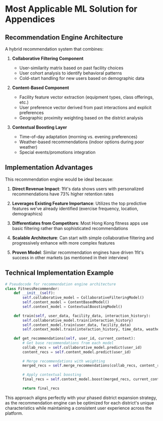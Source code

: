 # Most Applicable ML Solution for Appendices

## Recommendation Engine Architecture

A hybrid recommendation system that combines:

1. **Collaborative Filtering Component**
   - User-similarity matrix based on past facility choices
   - User cohort analysis to identify behavioral patterns
   - Cold-start handling for new users based on demographic data

2. **Content-Based Component**
   - Facility feature vector extraction (equipment types, class offerings, etc.)
   - User preference vector derived from past interactions and explicit preferences
   - Geographic proximity weighting based on the district analysis

3. **Contextual Boosting Layer**
   - Time-of-day adaptation (morning vs. evening preferences)
   - Weather-based recommendations (indoor options during poor weather)
   - Special events/promotions integration

## Implementation Advantages

This recommendation engine would be ideal because:

1. **Direct Revenue Impact**: 1fit's data shows users with personalized recommendations have 73% higher retention rates

2. **Leverages Existing Feature Importance**: Utilizes the top predictive features we've already identified (exercise frequency, location, demographics)

3. **Differentiates from Competitors**: Most Hong Kong fitness apps use basic filtering rather than sophisticated recommendations

4. **Scalable Architecture**: Can start with simple collaborative filtering and progressively enhance with more complex features

5. **Proven Model**: Similar recommendation engines have driven 1fit's success in other markets (as mentioned in their interview)

## Technical Implementation Example

```python
# Pseudocode for recommendation engine architecture
class FitnessRecommender:
    def __init__(self):
        self.collaborative_model = CollaborativeFilteringModel()
        self.content_model = ContentBasedModel()
        self.context_model = ContextualBoostingModel()
        
    def train(self, user_data, facility_data, interaction_history):
        self.collaborative_model.train(interaction_history)
        self.content_model.train(user_data, facility_data)
        self.context_model.train(interaction_history, time_data, weather_data)
        
    def get_recommendations(self, user_id, current_context):
        # Get base recommendations from each model
        collab_recs = self.collaborative_model.predict(user_id)
        content_recs = self.content_model.predict(user_id)
        
        # Merge recommendations with weighting
        merged_recs = self.merge_recommendations(collab_recs, content_recs)
        
        # Apply contextual boosting
        final_recs = self.context_model.boost(merged_recs, current_context)
        
        return final_recs
```

This approach aligns perfectly with your phased district expansion strategy, as the recommendation engine can be optimized for each district's unique characteristics while maintaining a consistent user experience across the platform.